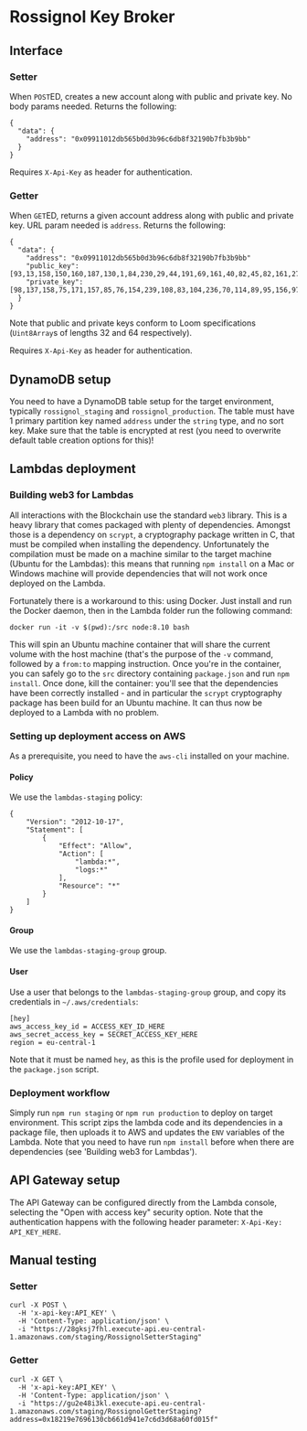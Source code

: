 # Rossignol Key Broker

## Interface

### Setter

When `POST`ED, creates a new account along with public and private key. No body params needed. Returns the following:

```
{
  "data": {
    "address": "0x09911012db565b0d3b96c6db8f32190b7fb3b9bb"
  }
}
```

Requires `X-Api-Key` as header for authentication.

### Getter

When `GET`ED, returns a given account address along with public and private key. URL param needed is `address`. Returns the following:

```
{
  "data": {
    "address": "0x09911012db565b0d3b96c6db8f32190b7fb3b9bb"
    "public_key": [93,13,158,150,160,187,130,1,84,230,29,44,191,69,161,40,82,45,82,161,27,191,76,127,166,31,203,197,94,139,4,172],
    "private_key": [98,137,158,75,171,157,85,76,154,239,108,83,104,236,70,114,89,95,156,97,253,5,220,67,159,242,168,221,84,63,37,27,93,13,158,150,160,187,130,1,84,230,29,44,191,69,161,40,82,45,82,161,27,191,76,127,166,31,203,197,94,139,4,172],
  }
}
```

Note that public and private keys conform to Loom specifications (`Uint8Array`s of lengths 32 and 64 respectively).

Requires `X-Api-Key` as header for authentication.

## DynamoDB setup

You need to have a DynamoDB table setup for the target environment, typically `rossignol_staging` and `rossignol_production`. The table must have 1 primary partition key named `address` under the `string` type, and no sort key. Make sure that the table is encrypted at rest (you need to overwrite default table creation options for this)!

## Lambdas deployment

### Building web3 for Lambdas

All interactions with the Blockchain use the standard `web3` library. This is a heavy library that comes packaged with plenty of dependencies. Amongst those is a dependency on `scrypt`, a cryptography package written in C, that must be compiled when installing the dependency. Unfortunately the compilation must be made on a machine similar to the target machine (Ubuntu for the Lambdas): this means that running `npm install` on a Mac or Windows machine will provide dependencies that will not work once deployed on the Lambda.

Fortunately there is a workaround to this: using Docker. Just install and run the Docker daemon, then in the Lambda folder run the following command:

```
docker run -it -v $(pwd):/src node:8.10 bash
```

This will spin an Ubuntu machine container that will share the current volume with the host machine (that's the purpose of the `-v` command, followed by a `from:to` mapping instruction. Once you're in the container, you can safely go to the `src` directory containing `package.json` and run `npm install`. Once done, kill the container: you'll see that the dependencies have been correctly installed - and in particular the `scrypt` cryptography package has been build for an Ubuntu machine. It can thus now be deployed to a Lambda with no problem.

### Setting up deployment access on AWS

As a prerequisite, you need to have the `aws-cli` installed on your machine.

#### Policy

We use the `lambdas-staging` policy:

```
{
    "Version": "2012-10-17",
    "Statement": [
        {
            "Effect": "Allow",
            "Action": [
                "lambda:*",
                "logs:*"
            ],
            "Resource": "*"
        }
    ]
}
```

#### Group

We use the `lambdas-staging-group` group.

#### User

Use a user that belongs to the `lambdas-staging-group` group, and copy its credentials in `~/.aws/credentials`:

```
[hey]
aws_access_key_id = ACCESS_KEY_ID_HERE
aws_secret_access_key = SECRET_ACCESS_KEY_HERE
region = eu-central-1
```

Note that it must be named `hey`, as this is the profile used for deployment in the `package.json` script.

### Deployment workflow

Simply run `npm run staging` or `npm run production` to deploy on target environment. This script zips the lambda code and its dependencies in a package file, then uploads it to AWS and updates the `ENV` variables of the Lambda. Note that you need to have run `npm install` before when there are dependencies (see 'Building web3 for Lambdas').

## API Gateway setup

The API Gateway can be configured directly from the Lambda console, selecting the "Open with access key" security option. Note that the authentication happens with the following header parameter: `X-Api-Key: API_KEY_HERE`.

## Manual testing

### Setter

```
curl -X POST \
  -H 'x-api-key:API_KEY' \
  -H 'Content-Type: application/json' \
  -i "https://28gksj7fhl.execute-api.eu-central-1.amazonaws.com/staging/RossignolSetterStaging"
```

### Getter

```
curl -X GET \
  -H 'x-api-key:API_KEY' \
  -H 'Content-Type: application/json' \
  -i "https://gu2e48i3kl.execute-api.eu-central-1.amazonaws.com/staging/RossignolGetterStaging?address=0x18219e7696130cb661d941e7c6d3d68a60fd015f"
```
